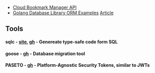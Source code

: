 
- [Cloud Bookmark Manager API](https://github.com/haron1996/Cloud-Bookmark-Manager-API)
- [Golang Database Library ORM Examples](https://github.com/gmhafiz/golang-database-library-orm-example) [Article](https://www.gmhafiz.com/blog/golang-database-library-orm-example-intro/)



## Tools

#### sqlc - [site](https://sqlc.dev/), [gh](https://github.com/sqlc-dev/sqlc) - Genereate type-safe code form SQL

#### goose - [gh](https://github.com/pressly/goose) - Database migration tool

#### PASETO - [gh](https://github.com/o1egl/paseto) - Platform-Agnostic Security Tokens, similar to JWTs
